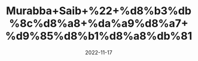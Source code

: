 ---
title: 'Murabba+Saib+%22+%d8%b3%db%8c%d8%a8+%da%a9%d8%a7+%d9%85%d8%b1%d8%a8%db%81'
date: '2022-11-17' 
metatag: '' 
inventory: '0' 
draft: false 
# meta description 
shortDescripton: 'Apple+Preserve%22++It+strengthens+teeth%2c+produces+more+saliva%2c+and+reduces+tooth+decay..'
description: 'Preserves+++%d9%85%d8%b1%d8%a8%db%81+%22+%d8%a7%da%86%d8%a7%d8%b1'
longdescription: ''
tags: ''
brand: ''
subCategory: ''
unit: '250 gm-Pk'
sellCount: '0'
featured: True
# product Price
price: '150.0'
# Product Short Description
shortDescription: 'Apple+Preserve%22++It+strengthens+teeth%2c+produces+more+saliva%2c+and+reduces+tooth+decay..'
productID: '5F95DF5D-373C-ED11-996A-005056B3A416'
type: 'products'
category: 'Preserves+++%d9%85%d8%b1%d8%a8%db%81+%22+%d8%a7%da%86%d8%a7%d8%b1' 
thumnailproduct: 'https://eraconnect.blob.core.windows.net/product-images/aminsaddiquidawakhana/84f9adfe-937b-459f-99f9-008d7362e7a6.webp' 
images:
  - image: 'https://eraconnect.blob.core.windows.net/product-images/aminsaddiquidawakhana/84f9adfe-937b-459f-99f9-008d7362e7a6.webp'  
Variants:
---